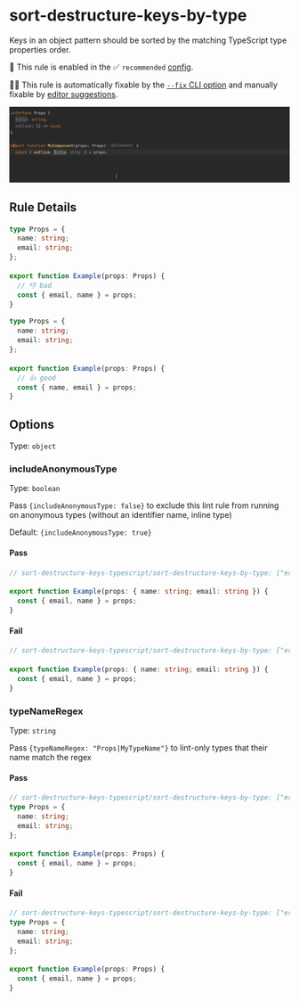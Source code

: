 # sort-destructure-keys-by-type

Keys in an object pattern should be sorted by the matching TypeScript type properties order.

💼 This rule is enabled in the ✅ `recommended` [config](https://github.com/nirtamir2/eslint-plugin-unicorn#preset-configs-eslintconfigjs).

🔧💡 This rule is automatically fixable by the [`--fix` CLI option](https://eslint.org/docs/latest/user-guide/command-line-interface#--fix) and manually fixable by [editor suggestions](https://eslint.org/docs/latest/use/core-concepts#rule-suggestions).


![sort-destructor-keys-demo.gif](docs/demo-sort-destructor-keys.gif)


## Rule Details

<!-- eslint-skip -->

```ts
type Props = {
  name: string;
  email: string;
};

export function Example(props: Props) {
  // 👎 bad
  const { email, name } = props;
}
```

<!-- eslint-skip -->

```ts
type Props = {
  name: string;
  email: string;
};

export function Example(props: Props) {
  // 👍 good
  const { name, email } = props;
}
```

## Options

Type: `object`

### includeAnonymousType

Type: `boolean`

Pass `{includeAnonymousType: false}` to exclude this lint rule from running on anonymous types
(without an identifier name, inline type)

Default: `{includeAnonymousType: true}`

#### Pass

```ts
// sort-destructure-keys-typescript/sort-destructure-keys-by-type: ["error", {includeAnonymousType: false}]}]

export function Example(props: { name: string; email: string }) {
  const { email, name } = props;
}
```

#### Fail

<!-- eslint-skip -->

```ts
// sort-destructure-keys-typescript/sort-destructure-keys-by-type: ["error", {includeAnonymousType: true}]}]

export function Example(props: { name: string; email: string }) {
  const { email, name } = props;
}
```

<!-- eslint-skip -->

### typeNameRegex

Type: `string`

Pass `{typeNameRegex: "Props|MyTypeName"}` to lint-only types that their name match the regex

#### Pass

```ts
// sort-destructure-keys-typescript/sort-destructure-keys-by-type: ["error", {typeNameRegex: "^(?!.*Props).*$"}]
type Props = {
  name: string;
  email: string;
};

export function Example(props: Props) {
  const { email, name } = props;
}
```

#### Fail

<!-- eslint-skip -->

```ts
// sort-destructure-keys-typescript/sort-destructure-keys-by-type: ["error", {typeNameRegex: "Props|Other"}]
type Props = {
  name: string;
  email: string;
};

export function Example(props: Props) {
  const { email, name } = props;
}
```

<!-- eslint-skip -->
